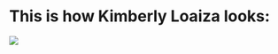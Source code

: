 # This is how Kimberly Loaiza looks:

![](https://www.thefamouspeople.com/profiles/images/kimberly-loaiza-2.jpg)

